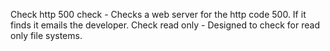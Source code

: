 Check http 500 check - Checks a web server for the http code 500. If it finds it emails the developer. 
Check read only  - Designed to check for read only file systems. 
